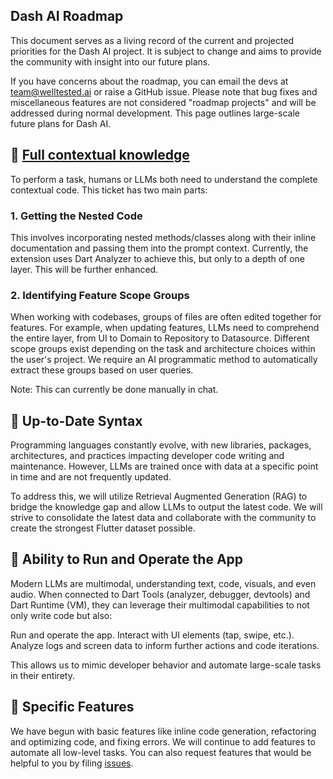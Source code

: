 Dash AI Roadmap
---------------

This document serves as a living record of the current and projected priorities for the Dash AI project. It is subject to change and aims to provide the community with insight into our future plans.

If you have concerns about the roadmap, you can email the devs at team@welltested.ai or raise a GitHub issue. Please note that bug fixes and miscellaneous features are not considered "roadmap projects" and will be addressed during normal development. This page outlines large-scale future plans for Dash AI.

## 🔽 [Full contextual knowledge](https://github.com/orgs/Welltested-AI/projects/2/)

To perform a task, humans or LLMs both need to understand the complete contextual code. This ticket has two main parts:

### 1. Getting the Nested Code

This involves incorporating nested methods/classes along with their inline documentation and passing them into the prompt context. Currently, the extension uses Dart Analyzer to achieve this, but only to a depth of one layer. This will be further enhanced.

### 2. Identifying Feature Scope Groups

When working with codebases, groups of files are often edited together for features. For example, when updating features, LLMs need to comprehend the entire layer, from UI to Domain to Repository to Datasource. Different scope groups exist depending on the task and architecture choices within the user's project. We require an AI programmatic method to automatically extract these groups based on user queries.

Note: This can currently be done manually in chat.

## 🔽 Up-to-Date Syntax

Programming languages constantly evolve, with new libraries, packages, architectures, and practices impacting developer code writing and maintenance. However, LLMs are trained once with data at a specific point in time and are not frequently updated.

To address this, we will utilize Retrieval Augmented Generation (RAG) to bridge the knowledge gap and allow LLMs to output the latest code. We will strive to consolidate the latest data and collaborate with the community to create the strongest Flutter dataset possible.

## 🔽 Ability to Run and Operate the App

Modern LLMs are multimodal, understanding text, code, visuals, and even audio. When connected to Dart Tools (analyzer, debugger, devtools) and Dart Runtime (VM), they can leverage their multimodal capabilities to not only write code but also:

Run and operate the app.
Interact with UI elements (tap, swipe, etc.).
Analyze logs and screen data to inform further actions and code iterations.

This allows us to mimic developer behavior and automate large-scale tasks in their entirety.

## 🔽 Specific Features

We have begun with basic features like inline code generation, refactoring and optimizing code, and fixing errors. We will continue to add features to automate all low-level tasks. You can also request features that would be helpful to you by filing [issues](https://github.com/Welltested-AI/dash-ai/issues).




